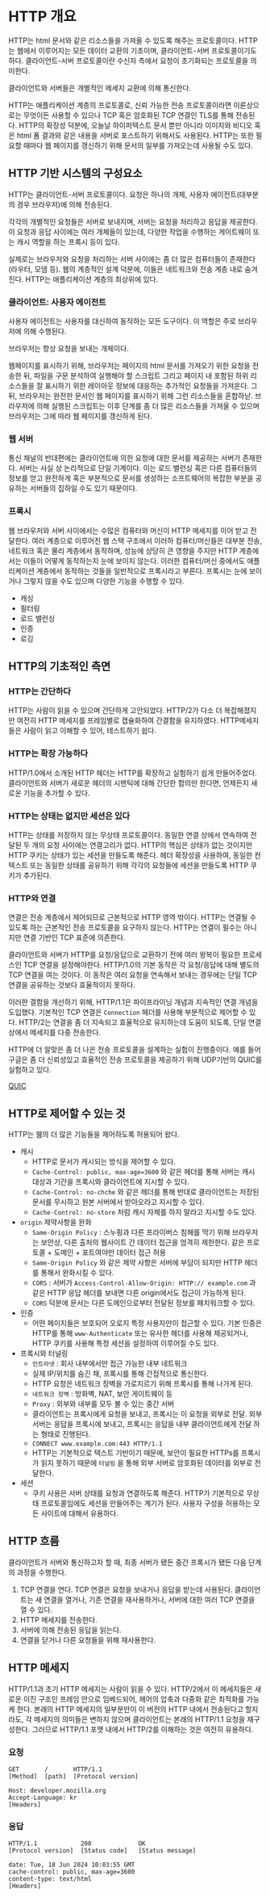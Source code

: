 # HTTP 개요

HTTP는 html 문서와 같은 리소스들을 가져올 수 있도록 해주는 프로토콜이다. HTTP는 웹에서 이루어지는 모든 데이터 교환의 기초이며, 클라이언트-서버 프로토콜이기도 하다. 클라이언트-서버 프로토콜이란 수신자 측에서 요청이 초기화되는 프로토콜을 의미한다.

클라이언트와 서버들은 개별적인 메세지 교환에 의해 통신한다.

HTTP는 애플리케이션 계층의 프로토콜로, 신뢰 가능한 전송 프로토콜이라면 이론상으로는 무엇이든 사용할 수 있으나 TCP 혹은 암호화된 TCP 연결인 TLS를 통해 전송된다. HTTP의 확장성 덕분에, 오늘날 하이퍼텍스트 문서 뿐만 아니라 이미지와 비디오 혹은 html 폼 결과와 같은 내용을 서버로 포스트하기 위해서도 사용된다. HTTP는 또한 필요할 때마다 웹 페이지를 갱신하기 위해 문서의 일부를 가져오는데 사용될 수도 있다.

## HTTP 기반 시스템의 구성요소

HTTP는 클라이언트-서버 프로토콜이다. 요청은 하나의 개체, 사용자 에이전트(대부분의 경우 브라우저)에 의해 전송된다.

각각의 개별적인 요청들은 서버로 보내지며, 서버는 요청을 처리하고 응답을 제공한다. 이 요청과 응답 사이에는 여러 개체들이 있는데, 다양한 작업을 수행하는 게이트웨이 또는 캐시 역할을 하는 프록시 등이 있다.

실제로는 브라우저와 요청을 처리하는 서버 사이에는 좀 더 많은 컴퓨터들이 존재한다(라우터, 모뎀 등). 웹의 계층적인 설계 덕분에, 이들은 네트워크와 전송 계층 내로 숨겨진다. HTTP는 애플리케이션 계층의 최상위에 있다.

### 클라이언트: 사용자 에이전트

사용자 에이전트는 사용자를 대신하여 동작하는 모든 도구이다. 이 역할은 주로 브라우저에 의해 수행된다.

브라우저는 항상 요청을 보내는 개체이다.

웹페이지를 표시하기 위해, 브라우저는 페이지의 html 문서를 가져오기 위한 요청을 전송한 뒤, 파일을 구문 분석하여 실행해야 할 스크립트 그리고 페이지 내 포함된 하위 리소스들을 잘 표시하기 위한 레이아웃 정보에 대응하는 추가적인 요청들을 가져온다. 그 뒤, 브라우저는 완전한 문서인 웹 페이지를 표시하기 위해 그런 리소스들을 혼합하낟. 브라우저에 의해 실행된 스크립트는 이후 단계를 좀 더 많은 리소스들을 가져올 수 있으며 브라우저는 그에 따라 웹 페이지를 갱신하게 된다.

### 웹 서버

통신 채널의 반대편에는 클라이언트에 의한 요청에 대한 문서를 제공하는 서버가 존재한다. 서버는 사실 상 논리적으로 단일 기계이다. 이는 로드 밸런싱 혹은 다른 컴퓨터들의 정보를 얻고 완전하게 혹은 부분적으로 문서를 생성하는 소프트웨어의 복잡한 부분을 공유하는 서버들의 집하일 수도 있기 때문이다.

### 프록시

웹 브라우저와 서버 사이에서는 수많은 컴퓨터와 머신이 HTTP 메세지를 이어 받고 전달한다. 여러 계층으로 이루어진 웹 스택 구조에서 이러하 컴퓨터/머신들은 대부분 전송, 네트워크 혹은 물리 계층에서 동작하며, 성능에 상당히 큰 영향을 주지만 HTTP 계층에서는 이들이 어떻게 동작하는지 눈에 보이지 않는다. 이러한 컴퓨터/머신 중에서도 애플리케이션 계층에서 동작하는 것들을 일반적으로 프록시라고 부른다. 프록시는 눈에 보이거나 그렇지 않을 수도 있으며 다양한 기능을 수행할 수 있다.

- 캐싱
- 필터링
- 로드 밸런싱
- 인증
- 로깅

## HTTP의 기초적인 측면

### HTTP는 간단하다

HTTP는 사람이 읽을 수 있으며 간단하게 고안되었다. HTTP/2가 다소 더 복잡해졌지만 여전히 HTTP 메세지를 프레임별로 캡슐화하여 간결함을 유지하였다. HTTP메세지들은 사람이 읽고 이해할 수 있어, 테스트하기 쉽다.

### HTTP는 확장 가능하다

HTTP/1.0에서 소개된 HTTP 헤더는 HTTP를 확장하고 실험하기 쉽게 만들어주었다. 클라이언트와 서버가 새로운 헤더의 시맨틱에 대해 간단한 합의만 한다면, 언제든지 새로운 기능을 추가할 수 있다.

### HTTP는 상태는 없지만 세션은 있다

HTTP는 상태를 저장하지 않는 무상태 프로토콜이다. 동일한 연결 상에서 연속하여 전달된 두 개의 요청 사이에는 연결고리가 없다. HTTP의 핵심은 상태가 없는 것이지만 HTTP 쿠키는 상태가 있는 세션을 만들도록 해준다. 헤더 확장성을 사용하여, 동일한 컨텍스트 또는 동일한 상태를 공유하기 위해 각각의 요청들에 세션을 만들도록 HTTP 쿠키가 추가된다.

### HTTP와 연결

연결은 전송 계층에서 제어되므로 근본적으로 HTTP 영역 밖이다. HTTP는 연결될 수 있도록 하는 근본적인 전송 프로토콜을 요구하지 않는다. HTTP는 연결이 필수는 아니지만 연결 기반인 TCP 표준에 의존한다.

클라이언트와 서버가 HTTP를 요청/응답으로 교환하기 전에 여러 왕복이 필요한 프로세스인 TCP 연결을 설정해야한다. HTTP/1.0의 기본 동작은 각 요청/응답에 대해 별도의 TCP 연결을 여는 것이다. 이 동작은 여러 요청을 연속해서 보내는 경우에는 단일 TCP 연결을 공유하는 것보다 효율적이지 못하다.

이러한 결함을 개선하기 위해, HTTP/1.1은 파이프라이닝 개념과 지속적인 연결 개념을 도입했다. 기본적인 TCP 연결은 `Connection` 헤더를 사용해 부분적으로 제어할 수 있다. HTTP/2는 연결을 좀 더 지속되고 효율적으로 유지하는데 도움이 되도록, 단일 연결 상에서 메세지를 다중 전송한다.

HTTP에 더 알맞은 좀 더 나은 전송 프로토콜을 설계하는 실험이 진행중이다. 예를 들어 구글은 좀 더 신뢰성있고 효율적인 전송 프로토콜을 제공하기 위해 UDP기반의 QUIC를 실험하고 있다.

[QUIC](https://en.wikipedia.org/wiki/QUIC)

## HTTP로 제어할 수 있는 것

HTTP는 웸의 더 많은 기능들을 제어하도록 허용되어 왔다.

- 캐시
  - HTTP로 문서가 캐시되는 방식을 제어할 수 있다.
  - `Cache-Control: public, max-age=3600` 와 같은 헤더를 통해 서버는 캐시 대상과 기간을 프록시와 클라이언트에 지시할 수 있다.
  - `Cache-Control: no-chche` 와 같은 헤더를 통해 반대로 클라이언트는 저장된 문서를 무시하고 원본 서버에서 받아오라고 지시할 수 있다.
  - `Cache-Control: no-store` 처럼 캐시 자체를 하지 말라고 지시할 수도 있다.
- `origin` 제약사항을 완화
  - `Same-Origin Policy` : 스누핑과 다른 프라이버스 침해를 막기 위해 브라우저는 보안상, 다른 출처의 웹사이트 간 데이터 접근을 엄격히 제한한다. 같은 프로토콜 + 도메인 + 포트여야만 데이터 접근 허용
  - `Same-Origin Policy` 와 같은 제약 사항은 서버에 부담이 되지만 HTTP 헤더를 통해서 완화시킬 수 있다.
  - `CORS` : 서버가 `Access-Control-Allow-Origin: HTTP:// example.com` 과 같은 HTTP 응답 헤더를 보내면 다른 origin에서도 접근이 가능하게 된다.
  - `CORS` 덕분에 문서는 다른 도메인으로부터 전달된 정보를 패치워크할 수 있다.
- 인증
  - 어떤 페이지들은 보호되어 오로지 특정 사용자만이 접근할 수 있다. 기본 인증은 HTTP를 통해 `www-Authenticate` 또는 유사한 헤더를 사용해 제공되거나, HTTP 쿠키를 사용해 특정 세션을 설정하여 이루어질 수도 있다.
- 프록시와 터널링
  - `인트라넷` : 회사 내부에서만 접근 가능한 내부 네트워크
  - 실제 IP/위치를 숨긴 채, 프록시를 통해 간접적으로 통신한다.
  - HTTP 요청은 네트워크 장벽을 가로지르기 위해 프록시를 통해 나가게 된다.
  - `네트워크 장벽` : 방화벽, NAT, 보안 게이트웨이 등
  - `Proxy` : 외부와 내부를 모두 볼 수 있는 중간 서버
  - 클라이언트는 프록시에게 요청을 보내고, 프록시는 이 요청을 외부로 전달. 외부 서버는 응답을 프록시에 보내고, 프록시는 응답을 내부 클라이언트에게 전달 하는 형태로 진행된다.
  - `CONNECT www.example.com:443 HTTP/1.1`
  - HTTP는 기본적으로 텍스트 기반이기 때문에, 보안이 필요한 HTTPs를 프록시가 읽지 못하기 때문에 `터널링` 을 통해 외부 서버로 암호화된 데이터를 외부로 전달한다.
- 세션
  - 쿠키 사용은 서버 상태를 요청과 연결하도록 해준다. HTTP가 기본적으로 무상태 프로토콜임에도 세션을 만들어주는 계기가 된다. 사용자 구성을 허용하는 모든 사이트에 대해서 유용하다.

## HTTP 흐름

클라이언트가 서버와 통신하고자 할 때, 최종 서버가 됐든 중간 프록시가 됐든 다음 단계의 과정을 수행한다.

1. TCP 연결을 연다. TCP 연결은 요청을 보내거나 응답을 받는데 사용된다. 클라이언트는 새 연결을 열거나, 기존 연결을 재사용하거나, 서버에 대한 여러 TCP 연결을 열 수 있다.
2. HTTP 메세지를 전송한다.
3. 서버에 의해 전송된 응답을 읽는다.
4. 연결을 닫거나 다른 요청들을 위해 재사용한다.

## HTTP 메세지

HTTP/1.1과 초기 HTTP 메세지는 사람이 읽을 수 있다. HTTP/2에서 이 메세지들은 새로운 이진 구조인 프레임 안으로 임베드되어, 헤어의 압축과 다중화 같은 최적화를 가능케 한다. 본래의 HTTP 메세지의 일부분만이 이 버전의 HTTP 내에서 전송된다고 할지라도, 각 메세지의 의미들은 변하지 않으며 클라이언트는 본래의 HTTP/1.1 요청을 재구성한다. 그러므로 HTTP/1.1 포맷 내에서 HTTP/2를 이해하는 것은 여전히 유용하다.

### 요청

```
GET       /       HTTP/1.1
[Method]  [path]  [Protocol version]

Host: developer.mozilla.org
Accept-Language: kr
[Headers]
```

### 응답

```
HTTP/1.1            200             OK
[Protocol version]  [Status code]   [Status message]

date: Tue, 18 Jun 2024 10:03:55 GMT
cache-control: public, max-age=3600
content-type: text/html
[Headers]
```
